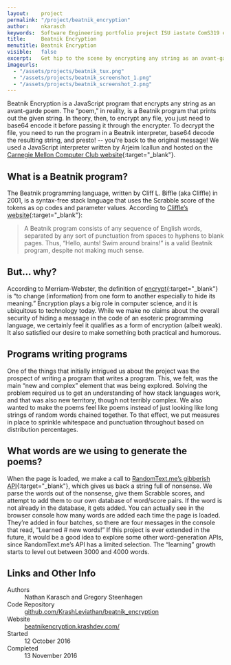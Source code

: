```yaml
---
layout:    project
permalink: "/project/beatnik_encryption"
author:    nkarasch
keywords:  Software Engineering portfolio project ISU iastate ComS319 encryption esoteric language Cliffle
title:     Beatnik Encryption
menutitle: Beatnik Encryption
visible:   false
excerpt:   Get hip to the scene by encrypting any string as an avant-garde poem.
imageurls:
  - "/assets/projects/beatnik_tux.png"
  - "/assets/projects/beatnik_screenshot_1.png"
  - "/assets/projects/beatnik_screenshot_2.png"
--- 
```


Beatnik Encryption is a JavaScript program that encrypts any string as an avant-garde poem.
The “poem,” in reality, is a Beatnik program that prints out the given string. In theory,
then, to encrypt any file, you just need to base64 encode it before passing it through the
encrypter. To decrypt the file, you need to run the program in a Beatnik interpreter, base64
decode the resulting string, and presto! -- you're back to the original message! We used a
JavaScript interpreter written by Arjeim Icallun and hosted on the
[Carnegie Mellon Computer Club website](http://www.club.cc.cmu.edu/~rjmccall/beatnik.js){:target="_blank"}.

## What is a Beatnik program?

The Beatnik programming language, written by Cliff L. Biffle (aka Cliffle) in 2001, is a
syntax-free stack language that uses the Scrabble score of the tokens as op codes and
parameter values. According to [Cliffle’s website](http://cliffle.com/esoterica/beatnik.html){:target="_blank"}:

>A Beatnik program consists of any sequence of English words, separated by any sort of
>punctuation from spaces to hyphens to blank pages. Thus, “Hello, aunts! Swim around
>brains!” is a valid Beatnik program, despite not making much sense.


## But... why?

According to Merriam-Webster, the definition of
[encrypt](http://www.merriam-webster.com/dictionary/encrypt){:target="_blank"} is “to
change (information) from one form to another especially to hide its meaning.” Encryption
plays a big role in computer science, and it is ubiquitous to technology today. While we
make no claims about the overall security of hiding a message in the code of an esoteric
programming language, we certainly feel it qualifies as a form of encryption (albeit weak).
It also satisfied our desire to make something both practical and humorous.


## Programs writing programs

One of the things that initially intrigued us about the project was the prospect of writing
a program that writes a program. This, we felt, was the main “new and complex” element that
was being explored. Solving the problem required us to get an understanding of how stack
languages work, and that was also new territory, though not terribly complex. We also
wanted to make the poems feel like poems instead of just looking like long strings of
random words chained together. To that effect, we put measures in place to sprinkle
whitespace and punctuation throughout based on distribution percentages.


## What words are we using to generate the poems?

When the page is loaded, we make a call to
[RandomText.me’s gibberish API](http://www.randomtext.me/api/gibberish/p-5/100){:target="_blank"},
which gives us back a string full of nonsense. We parse the words out of the nonsense, give
them Scrabble scores, and attempt to add them to our own database of word/score pairs. If
the word is not already in the database, it gets added. You can actually see in the browser
console how many words are added each time the page is loaded. They’re added in four batches,
so there are four messages in the console that read, “Learned # new words!” If this project
is ever extended in the future, it would be a good idea to explore some other word-generation
APIs, since RandomText.me’s API has a limited selection. The “learning” growth starts to level
out between 3000 and 4000 words.

<div class="md-card shadow education">
    <div class="title icon-link">
        <h2>Links and Other Info</h2>
    </div>
    <dl class="coursework">
        <dt>Authors</dt>
        <dd>Nathan Karasch and Gregory Steenhagen</dd>
        <dt>Code Repository</dt>
        <dd><a href="https://github.com/KrashLeviathan/beatnik_encryption" target="_blank">
            github.com/KrashLeviathan/beatnik_encryption
        </a></dd>
        <dt>Website</dt>
        <dd><a href="http://beatnikencryption.krashdev.com/" target="_blank">
            beatnikencryption.krashdev.com/
        </a></dd>
        <dt>Started</dt>
        <dd>12 October 2016</dd>
        <dt>Completed</dt>
        <dd>13 November 2016</dd>
    </dl>
</div>
